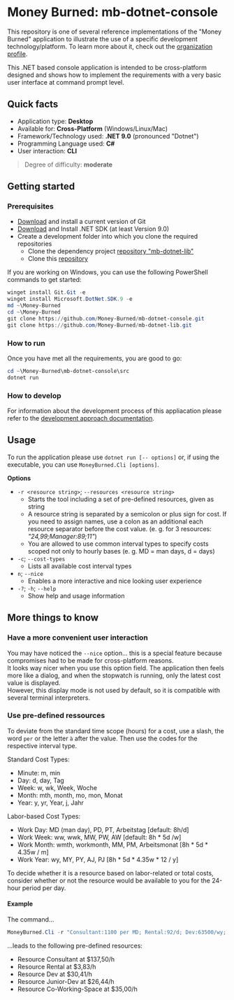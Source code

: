 # Money Burned: mb-dotnet-console

This repository is one of several reference implementations of the "Money Burned" application to illustrate the use of a specific development technology/platform. To learn more about it, check out the [organization profile](https://github.com/Money-Burned).  

This .NET based console application is intended to be cross-platform designed and shows how to implement the requirements with a very basic user interface at command prompt level.  

## Quick facts

- Application type: **Desktop**
- Available for: **Cross-Platform** (Windows/Linux/Mac)
- Framework/Technology used: **.NET 9.0** (pronounced "Dotnet")
- Programming Language used: **C#**
- User interaction: **CLI** 

> Degree of difficulty: **moderate**

## Getting started

### Prerequisites

- [Download](https://git-scm.com/downloads) and install a current version of Git
- [Download](https://dotnet.microsoft.com/en-us/download) and Install .NET SDK (at least Version 9.0)
- Create a development folder into which you clone the required repositories
    - Clone the dependency project [repository "mb-dotnet-lib"](https://github.com/Money-Burned/mb-dotnet-lib)
    - Clone this [repository](https://github.com/Money-Burned/mb-dotnet-console)

If you are working on Windows, you can use the following PowerShell commands to get started:  

```powershell
winget install Git.Git -e
winget install Microsoft.DotNet.SDK.9 -e
md ~\Money-Burned
cd ~\Money-Burned
git clone https://github.com/Money-Burned/mb-dotnet-console.git
git clone https://github.com/Money-Burned/mb-dotnet-lib.git
```

### How to run

Once you have met all the requirements, you are good to go:  

```powershell
cd ~\Money-Burned\mb-dotnet-console\src
dotnet run
```

### How to develop

For information about the development process of this appliacation please refer to the [development approach documentation](./doc/dev-approach.md).  

## Usage

To run the application please use `dotnet run [-- options]` or, if using the executable, you can use `MoneyBurned.Cli [options]`.

**Options**  
- `-r <resource string>`; `--resources <resource string>`
    - Starts the tool including a set of pre-defined resources, given as string
    - A resource string is separated by a semicolon or plus sign for  cost. If you need to assign names, use a colon as an additional each resource separator before the cost value. (e. g. for 3 resources: _"24,99;Manager:89;11"_)
    - You are allowed to use common interval types to specify costs  scoped not only to hourly bases (e. g. MD = man days, d = days)
- `-c`; `--cost-types`                 
    - Lists all available cost interval types
- `n`; `--nice` 
    - Enables a more interactive and nice looking user experience
- `-?`; `-h`; `--help` 
    - Show help and usage information

## More things to know

### Have a more convenient user interaction

You may have noticed the `--nice` option... this is a special feature because compromises had to be made for cross-platform reasons.  
It looks way nicer when you use this option field. The application then feels more like a dialog, and when the stopwatch is running, only the latest cost value is displayed.  
However, this display mode is not used by default, so it is compatible with several terminal interpreters.  

### Use pre-defined ressources

To deviate from the standard time scope (hours) for a cost, use a slash, the word `per` or the letter `à` after the value. Then use the codes for the respective interval type.  
        
Standard Cost Types:  

- Minute: m, min
- Day: d, day, Tag
- Week: w, wk, Week, Woche
- Month: mth, month, mo, mon, Monat
- Year: y, yr, Year, j, Jahr

Labor-based Cost Types:  

- Work Day: MD (man day), PD, PT, Arbeitstag [default: 8h/d]
- Work Week: ww, wwk, MW, PW, AW  [default: 8h * 5d /w]
- Work Month: wmth, workmonth, MM, PM, Arbeitsmonat [8h * 5d * 4.35w / m]
- Work Year: wy, MY, PY, AJ, PJ [8h * 5d * 4.35w * 12 / y]

To decide whether it is a resource based on labor-related or total costs, consider whether or not the resource would be available to you for the 24-hour period per day.  

#### Example

The command...  

```powershell
MoneyBurned.Cli -r "Consultant:1100 per MD; Rental:92/d; Dev:63500/wy; Junior-Dev:55200/wy; Co-Working-Space:35"
```
...leads to the following pre-defined resources:  

- Resource Consultant at $137,50/h
- Resource Rental at $3,83/h
- Resource Dev at $30,41/h
- Resource Junior-Dev at $26,44/h
- Resource Co-Working-Space at $35,00/h
